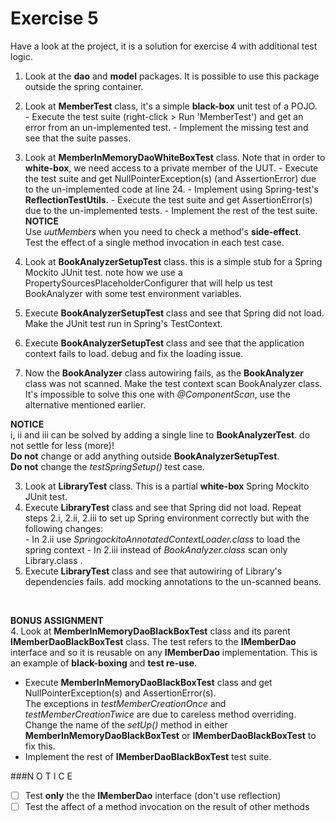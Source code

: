 
Exercise 5
==========

Have a look at the project, it is a solution for exercise 4 with additional test logic.

1. Look at the **dao** and **model** packages. It is possible to use this package outside the spring container. <br/>
  1. Look at **MemberTest** class, it's a simple **black-box** unit test of a POJO.<br/>
    - Execute the test suite (right-click > Run 'MemberTest') and get an error from an un-implemented test.
    - Implement the missing test and see that the suite passes.<br/>
  2. Look at **MemberInMemoryDaoWhiteBoxTest** class. Note that in order to **white-box**, we need access to a private member of the UUT.
    - Execute the test suite and get NullPointerException(s) (and AssertionError) due to the un-implemented code at line 24.
    - Implement using Spring-test's **ReflectionTestUtils**.
    - Execute the test suite and get AssertionError(s) due to the un-implemented tests.
    - Implement the rest of the test suite.<br/>
    **NOTICE**<br/>
    Use *uutMembers* when you need to check a method's **side-effect**.<br/>
    Test the effect of a single method invocation in each test case.

2. Look at **BookAnalyzerSetupTest** class. this is a simple stub for a Spring Mockito JUnit test. note how we use a PropertySourcesPlaceholderConfigurer that will help us test BookAnalyzer with some test environment variables.<br/>
  1. Execute **BookAnalyzerSetupTest** class and see that Spring did not load. Make the JUnit test run in Spring's TestContext.<br/>
  2. Execute **BookAnalyzerSetupTest** class and see that the application context fails to load. debug and fix the loading issue.<br/>
  3. Now the **BookAnalyzer** class autowiring fails, as the **BookAnalyzer** class was not scanned. Make the test context scan BookAnalyzer class.<br/>
     It's impossible to solve this one with *@ComponentScan*, use the alternative mentioned earlier.<br/>

  **NOTICE**<br/>
  i, ii and iii can be solved by adding a single line to **BookAnalyzerTest**. do not settle for less (more)!<br/>
  **Do not** change or add anything outside **BookAnalyzerSetupTest**.<br/>
  **Do not** change the *testSpringSetup()* test case.

3. Look at **LibraryTest** class. This is a partial **white-box** Spring Mockito JUnit test.<br/>
  1. Execute **LibraryTest** class and see that Spring did not load. Repeat steps 2.i, 2.ii, 2.iii to set up Spring environment correctly but with the following changes:<br/>
    - In 2.ii use *SpringockitoAnnotatedContextLoader.class* to load the spring context
    - In 2.iii instead of *BookAnalyzer.class* scan only Library.class .
  2. Execute **LibraryTest** class and see that autowiring of Library's dependencies fails. add mocking annotations to the un-scanned beans.<br/>
<br/>

**BONUS ASSIGNMENT**<br/>
4. Look at **MemberInMemoryDaoBlackBoxTest** class and its parent **IMemberDaoBlackBoxTest** class. The test refers to the **IMemberDao** interface and so it is reusable on any **IMemberDao** implementation. This is an example of **black-boxing** and **test re-use**.
  - Execute **MemberInMemoryDaoBlackBoxTest** class and get NullPointerException(s) and AssertionError(s).<br/>
    The exceptions in *testMemberCreationOnce* and *testMemberCreationTwice* are due to careless method overriding.<br/>
    Change the name of the *setUp()* method in either **MemberInMemoryDaoBlackBoxTest** or **IMemberDaoBlackBoxTest** to fix this.
  - Implement the rest of **IMemberDaoBlackBoxTest** test suite.

###N O T I C E
- [ ] Test **only** the the **IMemberDao** interface (don't use reflection)
- [ ] Test the affect of a method invocation on the result of other methods
